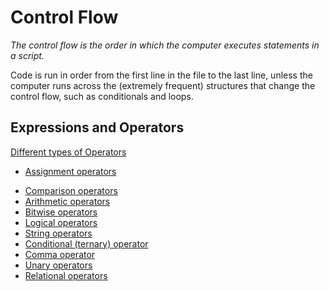<h1>Control Flow</h1>

<p><i>The control flow is the order in which the computer executes statements in a script.</i></p>

<p>Code is run in order from the first line in the file to the last line, unless the computer runs across the (extremely frequent) structures that change the control flow, such as conditionals and loops.

<h2>Expressions and Operators</h2>

<a href = "https://developer.mozilla.org/en-US/docs/Web/JavaScript/Reference/Operators">

<p>Different types of Operators</p>

<ul>
  <li>Assignment operators</li>
    <p></p>
  <li>Comparison operators</li>
  <li>Arithmetic operators</li>
  <li>Bitwise operators</li>
  <li>Logical operators</li>
  <li>String operators</li>
  <li>Conditional (ternary) operator</li>
  <li>Comma operator</li>
  <li>Unary operators</li>
  <li>Relational operators</li>
</ul>

